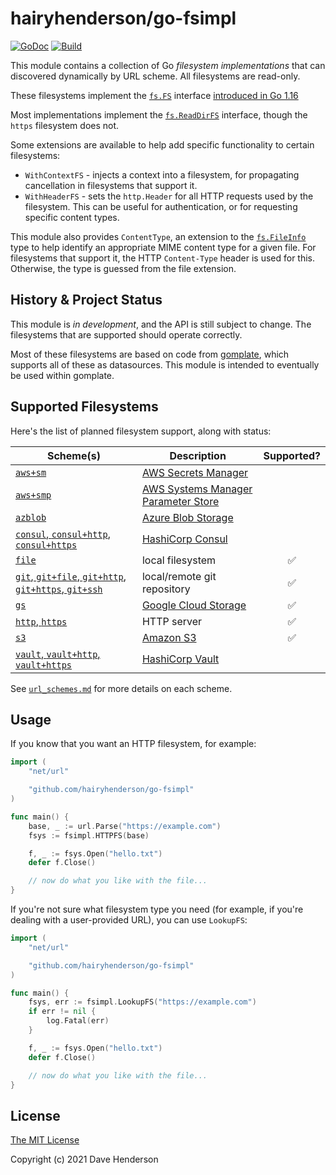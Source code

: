 # hairyhenderson/go-fsimpl

[![GoDoc][godoc-image]][godocs]
[![Build][gh-actions-image]][gh-actions-url]

This module contains a collection of Go _filesystem implementations_ that can
discovered dynamically by URL scheme. All filesystems are read-only.

These filesystems implement the [`fs.FS`](https://pkg.go.dev/io/fs#FS) interface
[introduced in Go 1.16]()

Most implementations implement the [`fs.ReadDirFS`](https://pkg.go.dev/io/fs#ReadDirFS)
interface, though the `https` filesystem does not.

Some extensions are available to help add specific functionality to certain
filesystems:
- `WithContextFS` - injects a context into a filesystem, for propagating
	cancellation in filesystems that support it.
- `WithHeaderFS` - sets the `http.Header` for all HTTP requests used by the
	filesystem. This can be useful for authentication, or for requesting
	specific content types.

This module also provides `ContentType`, an extension to the
[`fs.FileInfo`](https://pkg.go.dev/io/fs#FileInfo) type to help identify an
appropriate MIME content type for a given file. For filesystems that support it,
the HTTP `Content-Type` header is used for this. Otherwise, the type is guessed
from the file extension.

## History & Project Status

This module is _in development_, and the API is still subject to change. The
filesystems that are supported should operate correctly.

Most of these filesystems are based on code from [gomplate](https://github.com/hairyhenderson/gomplate),
which supports all of these as datasources. This module is intended to 
eventually be used within gomplate.

## Supported Filesystems

Here's the list of planned filesystem support, along with status:

| Scheme(s) | Description | Supported? |
|-----------|-------------|:----------:|
| [`aws+sm`](./url_schemes.md#awssm) | [AWS Secrets Manager][] | |
| [`aws+smp`](./url_schemes.md#awssmp) | [AWS Systems Manager Parameter Store][AWS SMP] | |
| [`azblob`](./url_schemes.md#azblob) | [Azure Blob Storage][] | |
| [`consul`, `consul+http`, `consul+https`](./url_schemes.md#consul) | [HashiCorp Consul][] | |
| [`file`](./url_schemes.md#file) | local filesystem | ✅ |
| [`git`, `git+file`, `git+http`, `git+https`, `git+ssh`](./url_schemes.md#git) | local/remote git repository | ✅ |
| [`gs`](./url_schemes.md#gs) | [Google Cloud Storage][] | ✅ |
| [`http`, `https`](./url_schemes.md#http) | HTTP server | ✅ |
| [`s3`](./url_schemes.md#s3) | [Amazon S3][] | ✅ |
| [`vault`, `vault+http`, `vault+https`](./url_schemes.md#vault) | [HashiCorp Vault][] | |

See [`url_schemes.md`](./url_schemes.md) for more details on each scheme.

## Usage

If you know that you want an HTTP filesystem, for example:

```go
import (
	"net/url"

	"github.com/hairyhenderson/go-fsimpl"
)

func main() {
	base, _ := url.Parse("https://example.com")
	fsys := fsimpl.HTTPFS(base)

	f, _ := fsys.Open("hello.txt")
	defer f.Close()

	// now do what you like with the file...
}
```

If you're not sure what filesystem type you need (for example, if you're dealing
with a user-provided URL), you can use `LookupFS`:

```go
import (
	"net/url"

	"github.com/hairyhenderson/go-fsimpl"
)

func main() {
	fsys, err := fsimpl.LookupFS("https://example.com")
	if err != nil {
		log.Fatal(err)
	}

	f, _ := fsys.Open("hello.txt")
	defer f.Close()

	// now do what you like with the file...
}
```

## License

[The MIT License](http://opensource.org/licenses/MIT)

Copyright (c) 2021 Dave Henderson

[godocs]: https://pkg.go.dev/github.com/hairyhenderson/go-fsimpl
[godoc-image]: https://pkg.go.dev/badge/github.com/hairyhenderson/go-fsimpl
[gh-actions-image]: https://github.com/hairyhenderson/go-fsimpl/workflows/Build/badge.svg?branch=main
[gh-actions-url]: https://github.com/hairyhenderson/go-fsimpl/actions?workflow=Build&branch=main

[AWS SMP]: https://aws.amazon.com/systems-manager/features#Parameter_Store
[AWS Secrets Manager]: https://aws.amazon.com/secrets-manager
[HashiCorp Consul]: https://consul.io
[HashiCorp Vault]: https://vaultproject.io
[Amazon S3]: https://aws.amazon.com/s3/
[Google Cloud Storage]: https://cloud.google.com/storage/
[Azure Blob Storage]: https://azure.microsoft.com/en-us/services/storage/blobs/
